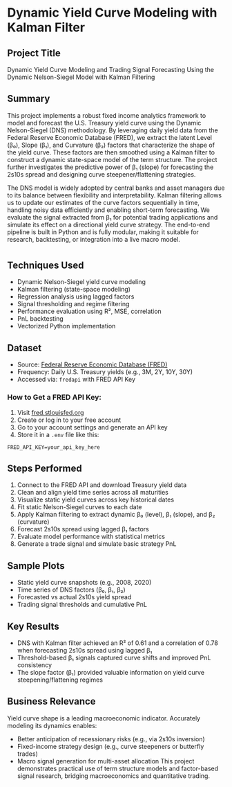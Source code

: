 
# Dynamic Yield Curve Modeling with Kalman Filter

## Project Title
Dynamic Yield Curve Modeling and Trading Signal Forecasting Using the Dynamic Nelson-Siegel Model with Kalman Filtering

## Summary
This project implements a robust fixed income analytics framework to model and forecast the U.S. Treasury yield curve using the Dynamic Nelson-Siegel (DNS) methodology. By leveraging daily yield data from the Federal Reserve Economic Database (FRED), we extract the latent Level (β₀), Slope (β₁), and Curvature (β₂) factors that characterize the shape of the yield curve. These factors are then smoothed using a Kalman filter to construct a dynamic state-space model of the term structure. The project further investigates the predictive power of β₁ (slope) for forecasting the 2s10s spread and designing curve steepener/flattening strategies.

The DNS model is widely adopted by central banks and asset managers due to its balance between flexibility and interpretability. Kalman filtering allows us to update our estimates of the curve factors sequentially in time, handling noisy data efficiently and enabling short-term forecasting. We evaluate the signal extracted from β₁ for potential trading applications and simulate its effect on a directional yield curve strategy. The end-to-end pipeline is built in Python and is fully modular, making it suitable for research, backtesting, or integration into a live macro model.

#

## Techniques Used
- Dynamic Nelson-Siegel yield curve modeling
- Kalman filtering (state-space modeling)
- Regression analysis using lagged factors
- Signal thresholding and regime filtering
- Performance evaluation using R², MSE, correlation
- PnL backtesting
- Vectorized Python implementation

## Dataset
- Source: [Federal Reserve Economic Database (FRED)](https://fred.stlouisfed.org/)
- Frequency: Daily U.S. Treasury yields (e.g., 3M, 2Y, 10Y, 30Y)
- Accessed via: `fredapi` with FRED API Key

### How to Get a FRED API Key:
1. Visit [fred.stlouisfed.org](https://fred.stlouisfed.org/)
2. Create or log in to your free account
3. Go to your account settings and generate an API key
4. Store it in a `.env` file like this:
```
FRED_API_KEY=your_api_key_here
```

## Steps Performed
1. Connect to the FRED API and download Treasury yield data
2. Clean and align yield time series across all maturities
3. Visualize static yield curves across key historical dates
4. Fit static Nelson-Siegel curves to each date
5. Apply Kalman filtering to extract dynamic β₀ (level), β₁ (slope), and β₂ (curvature)
6. Forecast 2s10s spread using lagged β₁ factors
7. Evaluate model performance with statistical metrics
8. Generate a trade signal and simulate basic strategy PnL

## Sample Plots
- Static yield curve snapshots (e.g., 2008, 2020)
- Time series of DNS factors (β₀, β₁, β₂)
- Forecasted vs actual 2s10s yield spread
- Trading signal thresholds and cumulative PnL

## Key Results
- DNS with Kalman filter achieved an R² of 0.61 and a correlation of 0.78 when forecasting 2s10s spread using lagged β₁
- Threshold-based β₁ signals captured curve shifts and improved PnL consistency
- The slope factor (β₁) provided valuable information on yield curve steepening/flattening regimes

## Business Relevance
Yield curve shape is a leading macroeconomic indicator. Accurately modeling its dynamics enables:
- Better anticipation of recessionary risks (e.g., via 2s10s inversion)
- Fixed-income strategy design (e.g., curve steepeners or butterfly trades)
- Macro signal generation for multi-asset allocation
This project demonstrates practical use of term structure models and factor-based signal research, bridging macroeconomics and quantitative trading.

